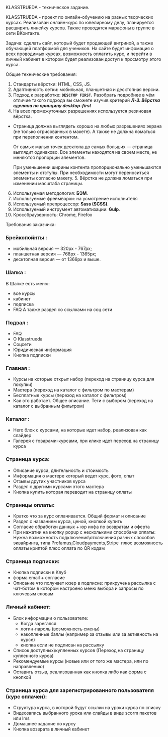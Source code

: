 KLASSTRUEDA - техническое задание.

KLASSTRUEDA - проект по онлайн-обучению на разных творческих курсах. Реилизован онлайн-курс по ювелирному делу, планируется расширять линейку курсов. Также проводятся марафоны в группе в сети ВКонтакте.

Задача: сделать сайт, который будет продающей витриной, а также обучающей платформой для учеников. На сайте будет инфомация о всех проводимых курсах, возможность оплатить курс, и перейти в личный кабинет в котором будет реализован доступ к просмотру этого курса.

Общие технические требования:
1. Стандарты вёрстки: HTML, CSS, JS.
2. Адаптивность сетки: мобильная, планшетная и десктопная версии.
3. Подход к разработке: **`DESCTOP FIRST`.** Разобрать подробнее в чём отличие такого подхода вы сможете изучив критерий ***Л-3. Вёрстка сделана по принципу desktop-first***
4. На всех промежуточных разрешениях используется резиновая вёрстка.
  - Страница должна выглядеть хорошо на любых разрешениях экрана (не только отрисованных в макете). А также не должна ломаться при переполнении контентом.

    От самых малых точек десктопа до самых больших — страница выглядит одинаково. Все элементы находятся на своем месте, не меняются пропорции элементов.

    При уменьшении ширины контента пропорционально уменьшаются элементы и отступы. При необходимости могут переноситься элементы согласно макету.
    5. Вёрстка не должна ломаться при изменении масштаба страницы.
6. Используемая методология: **БЭМ**.
7. Используемые фреймворки: на усмотрение исполнителя
8. Используемый препроцессор: **Sass (SCSS)**.
9. Используемый инструмент автоматизации: **Gulp**.
10. Кроссбраузерность: Chrome, Firefox

Требования заказчика:
### Брейкопойнты :

- мобильная версия — 320px - 767px;
- планшетная версия — 768px - 1365px;
- десктопная версия — от 1366px и выше.

### Шапка :
В Шапке есть меню:
- все курсы
- кабинет
- подписка
- FAQ
А также раздел со ссылками на соц сети

### Подвал :
- FAQ
- О Klasstrueda
- Соцсети
- Юридическая информация
- Кнопка подписки

### Главная :
- Курсы на которые открыт набор (переход на страницу курса для покупки)
- Мастера (переход на каталог с фильтром по мастерам)
- Бесплатные курсы (переход на каталог с фильтром)
- Как это работает. Общее описание. Теги с выбором (переход на каталог с выбранным фильтром)

### Каталог :
- Hero блок с курсами, на которые идет набор, реализован как слайдер
- Галерея с товарами-курсами, при клике идет переход на страницу курса

### Страница курса:
- Описание курса, длительность и стоимость
- Информация о мастере который ведет курс, фото, опыт
- Отзывы других участников курса
- Раздел с другими курсами этого мастера
- Кнопка купить которая переводит на страницу оплаты

### Страницы оплаты:
- Кратко что за курс оплачивается. Общий формат и описание
- Раздел с названием курса, ценой, кнопкой купить
- Согласие обработки данных + юр инфа по возвратам и оферта
- При нажатии на кнопку popup с несколькими способами оплаты: Нужна возможность подключения\отключения разных способов эквайринга, типа Profamus,Cloudpayments,Stripe  плюс возможность оплаты криптой плюс оплата по QR кодам

### Страница подписки:
- Кнопка подписки в Клуб
- форма email + согласие
- Описание что получает юзер в подписке: прикручена рассылка с чат-ботом в котором настроено меню выбора и запросы по ключевым словам

### Личный кабинет:
- Блок информации о пользователе:
  - Когда зарегался
  - логин-пароль (возможность смены)
  - накопленные баллы (например за отзывы или за активность на курсе)
  - кнопка если не подписан на рассылку
- Список доступных\купленных курсов (Переход на страницу купленного курса)
- Рекомендуемые курсы (новые или от того же мастера, или по направлению)
- Оставить отзыв, реализованная как кнопка либо как форма с кнопкой

### Страница курса для зарегистрированного пользователя (курс оплачен):
- Структура курса, в которой будут ссылки на уроки курса по списку
- Видеозапись выбранного урока или слайды в виде scorm пакетов или lms
- Домашнее задание по курсу
- Кнопка возврата в личный кабинет



